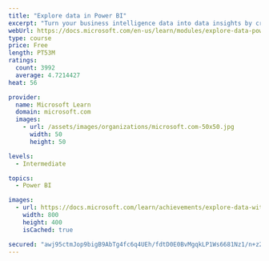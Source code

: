 ```yaml
---
title: "Explore data in Power BI"
excerpt: "Turn your business intelligence data into data insights by creating and configuring Power BI dashboards."
webUrl: https://docs.microsoft.com/en-us/learn/modules/explore-data-power-bi/
type: course
price: Free
length: PT53M
ratings:
  count: 3992
  average: 4.7214427
heat: 56

provider:
  name: Microsoft Learn
  domain: microsoft.com
  images:
    - url: /assets/images/organizations/microsoft.com-50x50.jpg
      width: 50
      height: 50

levels:
  - Intermediate

topics:
  - Power BI

images:
  - url: https://docs.microsoft.com/learn/achievements/explore-data-with-power-bi-desktop-social.png
    width: 800
    height: 400
    isCached: true

secured: "awj95ctmJop9bigB9AbTg4fc6q4UEh/fdtD0E0BvMgqkLP1Ws6681Nz1/n+z2kxXPcjwUEdoCuVXJYchLaYeOuC7IhG5IgiBOOy+GwqnXewxflpVE92J6usp3CSxZn7DYRTK6JVW4PQhQ/G3yH2EVKTjgKcNI+8NaFFECc8LIgNza9VSjyhylsLHdHZagZzrB8L0MKlqVeU7dUmU8EMoM5LS9bWOgngiPC0QAHh9rPXyh38lQPP2fixCfZx5dDxKEBp0aRaUCwAjavmkVNbKyT9x9FzGxJ9HmMFHj0gzEw5599q9pY1xisQO/TIjiSfqnPhb/tcn5NGWb0SH20ZhyyE3IYNqHMZwz0JQtffaem3cCYnjgZiFS/WtG/TxeA8M6FKo1vf4tc97mYylZKPEOwkqUscql+nK+N4KRGbLXRc=;cm+Z7wvmEPY59/BU5DaqnQ=="
---
```


